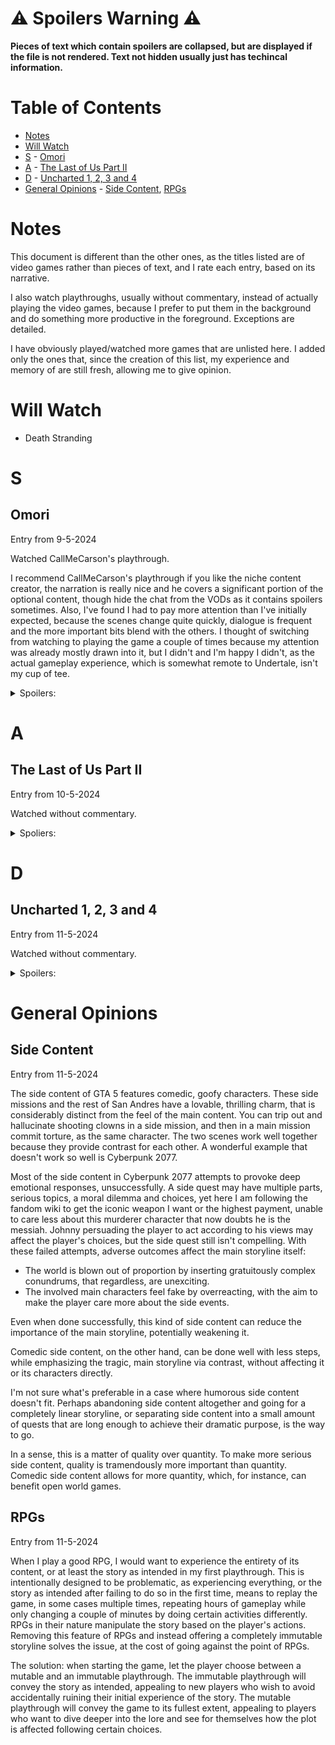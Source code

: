# ⚠️ Spoilers Warning ⚠️

**Pieces of text which contain spoilers are collapsed, but are displayed if the file is not rendered. Text not hidden usually just has techincal information.**

# Table of Contents

- [Notes](#notes)
- [Will Watch](#will-watch)
- [S](#s) - [Omori](#omori)
- [A](#a) - [The Last of Us Part II](#the-last-of-us-part-ii)
- [D](#d) - [Uncharted 1, 2, 3 and 4](#uncharted-1-2-3-and-4)
- [General Opinions](#general-opinions) - [Side Content](#side-content), [RPGs](#rpgs)

# Notes 

This document is different than the other ones, as the titles listed are of video games rather than pieces of text, and I rate each entry, based on its narrative.

I also watch playthroughs, usually without commentary, instead of actually playing the video games, because I prefer to put them in the background and do something more productive in the foreground. Exceptions are detailed.

I have obviously played/watched more games that are unlisted here. I added only the ones that, since the creation of this list, my experience and memory of are still fresh, allowing me to give opinion.

# Will Watch

- Death Stranding

# S

## Omori

Entry from 9-5-2024

Watched CallMeCarson's playthrough.

I recommend CallMeCarson's playthrough if you like the niche content creator, the narration is really nice and he covers a significant portion of the optional content, though hide the chat from the VODs as it contains spoilers sometimes. Also, I've found I had to pay more attention than I've initially expected, because the scenes change quite quickly, dialogue is frequent and the more important bits blend with the others. I thought of switching from watching to playing the game a couple of times because my attention was already mostly drawn into it, but I didn't and I'm happy I didn't, as the actual gameplay experience, which is somewhat remote to Undertale, isn't my cup of tee.

<details>
<summary>Spoilers:</summary>
  So far the best written game I've experienced. In fact, the reason I created this file.

  CallMeCarson got the good ending with the secret Basil and Sunny cutscene at the end, which is basically the best way to experience the game for the first time. This leads to the other reason I'm happy I've watched his playthrough rather than stop and play the game myself, because in 3 days left I would have ignored Kel and missed the entire day.
  
  The way the game makes the initial main plot (Basil's disappearance) feel less important is phenomenal. Making the experiencer grasp to that plot line only for the characters to almost forget about it in the Last Resort, and then for the game to completely forsake it and reveal the truth in the last 2-3 hours of the game, punched really well. Headspace is reduced to Sunny's mechanism for ignoring the truth; Basil finding the picture containing a piece of it is the reason for his disappearance, and the rest of the characters forgetting about Basil is an additional measure the system takes to maintain the mechanism.

  I've read somewhere about a theory that Mari died only from the hanging, I didn't dive deeper into it as I admittedly intentionally don't want to encounter convincing evidence for that, but if Basil knew how to tie a hangman's knot and came up with the entire plan on the place, they probably also knew to check if Mari was actually dead. I don't see why it wouldn't be possible that she died form the fall; I recall that she had a permanent knee injury and landed on the violin, could have fallen and landed really badly.
  
  While Basil was capable of his doings, he was not able to fully comprehend them. Simply too young to understand the meaning difference between taking one's own life and an accident. Basil's plan was in good will, only for it to severely traumatize the two. The regrettable framing was what made the tragedy so much more poignant; the characters could never understand why, for that the tragedy lingered so harshly in their minds.

  Isolation seems like a fake way to deal with things, but it's easy to take and sometimes I used to find it hard to decline. Seeing Sunny's condition truly saddens me.

  On a final note, the bond between Sunny and Basil, is perfectly composed.
</details>

# A

## The Last of Us Part II

Entry from 10-5-2024

Watched without commentary.

<details>
<summary>Spoliers:</summary>
  A criticism I've heard is about the lack of character development. This is true, none of the characters developed in a way that felt meaningful.
  
  Yet TLoU2 left with a powerful ending without character development. This is the first time I recognize a good story that its characters don't overcome challenging circumstances by changing. They actually don't overcome challenging circumstances in the first place. Rather, they stay the same, stuck in their perpetual cycle of retaliation, refusing to let go of their motives. This, is the opposite of character development; this, is the destruction of characters.
</details>

# D

## Uncharted 1, 2, 3 and 4

Entry from 11-5-2024

Watched without commentary.

<details>
<summary>Spoilers:</summary>
  I recall hearing the story of Uncharted was worth watching. After doing so, I can tell these games are focused more on gameplay than narrative, and the story never really shines. But, the chemistry between the characters, which I felt more present in the first 3 games, was still quite fun to place in the background. 
  
  Uncharted 4 was a bit too long. Credit is where credit's due, its new antagonists and the fight between Rafe and Nathan at the end of the game were quite well written. The ending scene with Nathan's and Elana's daughter was the opposite, though. I really don't understand why they forced that into the game, especially considering the ending so far was as good as one could expect from such narrative.
</details>

# General Opinions

## Side Content

Entry from 11-5-2024

The side content of GTA 5 features comedic, goofy characters. These side missions and the rest of San Andres have a lovable, thrilling charm, that is considerably distinct from the feel of the main content. You can trip out and hallucinate shooting clowns in a side mission, and then in a main mission commit torture, as the same character. The two scenes work well together because they provide contrast for each other. A wonderful example that doesn't work so well is Cyberpunk 2077.

Most of the side content in Cyberpunk 2077 attempts to provoke deep emotional responses, unsuccessfully. A side quest may have multiple parts, serious topics, a moral dilemma and choices, yet here I am following the fandom wiki to get the iconic weapon I want or the highest payment, unable to care less about this murderer character that now doubts he is the messiah. Johnny persuading the player to act according to his views may affect the player's choices, but the side quest still isn't compelling. With these failed attempts, adverse outcomes affect the main storyline itself:
- The world is blown out of proportion by inserting gratuitously complex conundrums, that regardless, are unexciting.
- The involved main characters feel fake by overreacting, with the aim to make the player care more about the side events.

Even when done successfully, this kind of side content can reduce the importance of the main storyline, potentially weakening it.

Comedic side content, on the other hand, can be done well with less steps, while emphasizing the tragic, main storyline via contrast, without affecting it or its characters directly.

I'm not sure what's preferable in a case where humorous side content doesn't fit. Perhaps abandoning side content altogether and going for a completely linear storyline, or separating side content into a small amount of quests that are long enough to achieve their dramatic purpose, is the way to go.

In a sense, this is a matter of quality over quantity. To make more serious side content, quality is tramendously more important than quantity. Comedic side content allows for more quantity, which, for instance, can benefit open world games.

## RPGs

Entry from 11-5-2024

When I play a good RPG, I would want to experience the entirety of its content, or at least the story as intended in my first playthrough. This is intentionally designed to be problematic, as experiencing everything, or the story as intended after failing to do so in the first time, means to replay the game, in some cases multiple times, repeating hours of gameplay while only changing a couple of minutes by doing certain activities differently. RPGs in their nature manipulate the story based on the player's actions. Removing this feature of RPGs and instead offering a completely immutable storyline solves the issue, at the cost of going against the point of RPGs.

The solution: when starting the game, let the player choose between a mutable and an immutable playthrough. The immutable playthrough will convey the story as intended, appealing to new players who wish to avoid accidentally ruining their initial experience of the story. The mutable playthrough will convey the game to its fullest extent, appealing to players who want to dive deeper into the lore and see for themselves how the plot is affected following certain choices.

